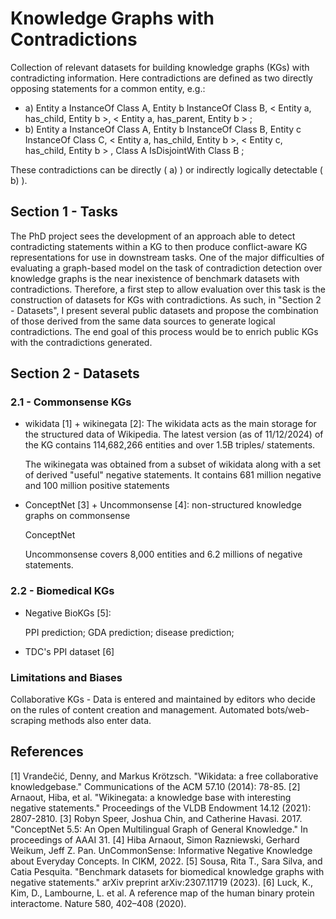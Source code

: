 # Knowledge Graphs with Contradictions

Collection of relevant datasets for building knowledge graphs (KGs) with contradicting information.
Here contradictions are defined as two directly opposing statements for a common entity, e.g.:
- a) Entity a InstanceOf Class A, Entity b InstanceOf Class B,  < Entity a, has_child, Entity b >,  < Entity a, has_parent, Entity b > ;
- b) Entity a InstanceOf Class A, Entity b InstanceOf Class B, Entity c InstanceOf Class C,  < Entity a, has_child, Entity b >,  < Entity c, has_child, Entity b > , Class A IsDisjointWith Class B ;

These contradictions can be directly ( a) ) or indirectly logically detectable ( b) ).

## Section 1 - Tasks
The PhD project sees the development of an approach able to detect contradicting statements within a KG to then produce conflict-aware KG representations for use in downstream tasks.
One of the major difficulties of evaluating a graph-based model on the task of contradiction detection over knowledge graphs is the near inexistence of benchmark datasets with contradictions.
Therefore, a first step to allow evaluation over this task is the construction of datasets for KGs with contradictions.
As such, in "Section 2 - Datasets", I present several public datasets and propose the combination of those derived from the same data sources to generate logical contradictions.
The end goal of this process would be to enrich public KGs with the contradictions generated.


## Section 2 - Datasets

### 2.1 - Commonsense KGs

- wikidata [1] + wikinegata [2]:
  The wikidata acts as the main storage for the structured data of Wikipedia.
  The latest version (as of 11/12/2024) of the KG contains 114,682,266 entities and over 1.5B triples/ statements.
  

  The wikinegata was obtained from a subset of wikidata along with a set of derived "useful" negative statements. It contains 681 million negative and 100 million positive statements

- ConceptNet [3] + Uncommonsense [4]: non-structured knowledge graphs on commonsense

  ConceptNet
  
  Uncommonsense covers 8,000 entities and 6.2 millions of negative statements.



### 2.2 - Biomedical KGs

- Negative BioKGs [5]:

    PPI prediction;
    GDA prediction;
    disease prediction;

- TDC's PPI dataset [6]


### Limitations and Biases
Collaborative KGs - Data is entered and maintained by editors who decide on the rules of content creation and management. Automated bots/web-scraping methods also enter data.

## References
[1] Vrandečić, Denny, and Markus Krötzsch. "Wikidata: a free collaborative knowledgebase." Communications of the ACM 57.10 (2014): 78-85.
[2] Arnaout, Hiba, et al. "Wikinegata: a knowledge base with interesting negative statements." Proceedings of the VLDB Endowment 14.12 (2021): 2807-2810.
[3] Robyn Speer, Joshua Chin, and Catherine Havasi. 2017. "ConceptNet 5.5: An Open Multilingual Graph of General Knowledge." In proceedings of AAAI 31.
[4] Hiba Arnaout, Simon Razniewski, Gerhard Weikum, Jeff Z. Pan. UnCommonSense: Informative Negative Knowledge about Everyday Concepts. In CIKM, 2022.
[5] Sousa, Rita T., Sara Silva, and Catia Pesquita. "Benchmark datasets for biomedical knowledge graphs with negative statements." arXiv preprint arXiv:2307.11719 (2023).
[6] Luck, K., Kim, D., Lambourne, L. et al. A reference map of the human binary protein interactome. Nature 580, 402–408 (2020).
